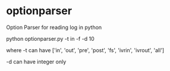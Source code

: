 optionparser
============

Option Parser for reading log in python


python optionparser.py -t in -f <filename> -d 10

where -t can have ['in', 'out', 'pre', 'post', 'fs', 'ivrin', 'ivrout', 'all']

-d can have integer only

